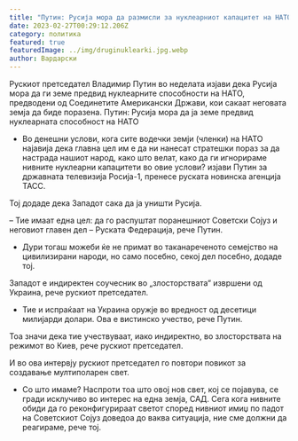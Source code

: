 ```yaml
---
title: "Путин: Русија мора да размисли за нуклеарниот капацитет на НАТО"
date: 2023-02-27T00:29:12.206Z
category: политика
featured: true
featuredImage: ../img/druginuklearki.jpg.webp
author: Вардарски
---
```


Рускиот претседател Владимир Путин во неделата изјави дека Русија мора да ги земе предвид нуклеарните способности на НАТО, предводени од Соединетите Американски Држави, кои сакаат неговата земја да биде поразена.
Путин: Русија мора да ја земе предвид нуклеарната способност на НАТО

- Во денешни услови, кога сите водечки земји (членки) на НАТО најавија дека главна цел им е да ни нанесат стратешки пораз за да настрада нашиот народ, како што велат, како да ги игнорираме нивните нуклеарни капацитети во овие услови? изјави Путин за државната телевизија Росија-1, пренесе руската новинска агенција ТАСС.

Тој додаде дека Западот сака да ја уништи Русија.

– Тие имаат една цел: да го распуштат поранешниот Советски Сојуз и неговиот главен дел – Руската Федерација, рече Путин.

- Дури тогаш можеби ќе не примат во таканареченото семејство на цивилизирани народи, но само посебно, секој дел посебно, додаде тој.

Западот е индиректен соучесник во „злосторствата“ извршени од Украина, рече рускиот претседател.

- Тие и испраќаат на Украина оружје во вредност од десетици милијарди долари. Ова е вистинско учество, рече Путин.

Тоа значи дека тие учествуваат, иако индиректно, во злосторствата на режимот во Киев, рече рускиот претседател.

И во ова интервју рускиот претседател го повтори повикот за создавање мултиполарен свет.

- Со што имаме? Наспроти тоа што овој нов свет, кој се појавува, се гради исклучиво во интерес на една земја, САД. Сега кога нивните обиди да го реконфигурираат светот според нивниот имиџ по падот на Советскиот Сојуз доведоа до ваква ситуација, ние сме должни да реагираме, рече тој.
